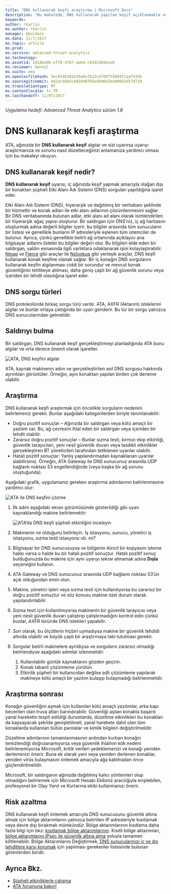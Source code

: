 ```yaml
---
title: "DNS kullanarak keşfi araştırma | Microsoft Docs"
description: "Bu makalede, DNS kullanarak yapılan keşif açıklanmakta ve ATA tarafından bu tehdit algılandığında izlenecek araştırma yönergeleri sağlanmaktadır."
keywords: 
author: rkarlin
ms.author: rkarlin
manager: mbaldwin
ms.date: 11/7/2017
ms.topic: article
ms.prod: 
ms.service: advanced-threat-analytics
ms.technology: 
ms.assetid: 1d186a96-ef70-4787-aa64-c03d1db94ce0
ms.reviewer: bennyl
ms.suite: ems
ms.openlocfilehash: 5ec554b303a19a6e7b12cd788755604f1aaf43db
ms.sourcegitcommit: 4d2ac5b02c682840703edb0661be09055d57d728
ms.translationtype: MT
ms.contentlocale: tr-TR
ms.lasthandoff: 11/07/2017
---
```

*Uygulama hedefi: Advanced Threat Analytics sürüm 1.8*

# <a name="investigating-reconnaissance-using-dns"></a>DNS kullanarak keşfi araştırma

ATA, ağınızda bir **DNS kullanarak keşif** algılar ve sizi uyarırsa uyarıyı araştırmanıza ve sorunu nasıl düzelteceğinizi anlamanıza yardımcı olması için bu makaleyi okuyun.

## <a name="what-is-reconnaissance-using-dns"></a>DNS kullanarak keşif nedir?

**DNS kullanarak keşif** uyarısı, iç ağınızda keşif yapmak amacıyla olağan dışı bir konaktan şüpheli Etki Alanı Adı Sistemi (DNS) sorguları yapıldığına işaret eder.

Etki Alanı Adı Sistemi (DNS), hiyerarşik ve dağıtılmış bir veritabanı şeklinde bir hizmettir ve konak adları ile etki alanı adlarının çözümlenmesini sağlar. Bir DNS veritabanında bulunan adlar, etki alanı ad alanı olarak isimlendirilen bir hiyerarşik ağaç yapısı oluşturur.
Bir saldırgan için DNS’niz, iç ağ haritasını oluşturmak adına değerli bilgiler içerir, bu bilgiler arasında tüm sunucuların bir listesi ve genellikle bunların IP adresleriyle eşlenen tüm istemciler de bulunur. Ayrıca, çünkü genellikle belirli ağ ortamında açıklayıcı ana bilgisayar adlarını listeler bu bilgiler değeri olur. Bu bilgileri elde eden bir saldırgan, saldırı esnasında ilgili varlıklara odaklanarak işini kolaylaştırabilir. [Nmap](https://nmap.org/) ve [Fierce](https://github.com/mschwager/fierce) gibi araçlar ile [Nslookup](https://technet.microsoft.com/library/cc725991(v=ws.11).aspx) gibi yerleşik araçlar, DNS keşfi kullanarak konak keşfine olanak sağlar.
Bir iç konağın DNS sorgularını kullanarak keşfin algılanması ciddi bir sorundur ve mevcut konak güvenliğinin tehlikeye atılması, daha geniş çaplı bir ağ güvenlik sorunu veya içeriden bir tehdit olasılığına işaret eder.

## <a name="dns-query-types"></a>DNS sorgu türleri

DNS protokolünde birkaç sorgu türü vardır. ATA, AXFR (Aktarım) isteklerini algılar ve bunlar ortaya çıktığında bir uyarı gönderir. Bu tür bir sorgu yalnızca DNS sunucularından gelmelidir.

## <a name="discovering-the-attack"></a>Saldırıyı bulma

Bir saldırgan, DNS kullanarak keşif gerçekleştirmeyi planladığında ATA bunu algılar ve orta derece önemli olarak işaretler.

![ATA, DNS keşfini algılar](./media/dns-recon.png)
 
ATA, kaynak makinenin adını ve gerçekleştirilen asıl DNS sorgusu hakkında ayrıntıları görüntüler. Örneğin, aynı konaktan yapılan birden çok deneme olabilir.

## <a name="investigating"></a>Araştırma

DNS kullanarak keşfi araştırmak için öncelikle sorguların nedenini belirlemeniz gerekir. Bunlar aşağıdaki kategorilerden biriyle tanımlanabilir: 
-   Doğru pozitif sonuçlar – Ağınızda bir saldırgan veya kötü amaçlı bir yazılım var. Bu, ağ çevresini ihlal eden bir saldırgan veya içeriden bir tehdit olabilir.
-   Zararsız doğru pozitif sonuçlar – Bunlar sızma testi, kırmızı ekip etkinliği, güvenlik tarayıcıları, yeni nesil güvenlik duvarı veya tasdikli etkinlikler gerçekleştiren BT yöneticileri tarafından tetiklenen uyarılar olabilir.
-   Hatalı pozitif sonuçlar: Yanlış yapılandırmadan kaynaklanan uyarılar alabilirsiniz. Örneğin, ATA Gateway ile DNS sunucunuz arasında UDP bağlantı noktası 53 engellendiğinde (veya başka bir ağ sorunu oluştuğunda).

Aşağıdaki grafik, uygulamanız gereken araştırma adımlarının belirlenmesine yardımcı olur:

![ATA ile DNS keşfini çözme](./media/dns-recon-diagram.png)
 
1.  İlk adım aşağıdaki ekran görüntüsünde gösterildiği gibi uyarı kaynaklandığı makine belirlemektir:
 
    ![ATA’da DNS keşfi şüpheli etkinliğini inceleyin](./media/dns-recon.png)
2.  Makinenin ne olduğunu belirleyin. İş istasyonu, sunucu, yönetici iş istasyonu, sızma testi istasyonu vb. mi?
3.  Bilgisayar bir DNS sunucusuysa ve bölgenin ikincil bir kopyasını isteme hakkı varsa o halde bu bir hatalı pozitif sonuçtur. Hatalı pozitif sonuç bulduğunuzda bu makine için aynı uyarıyı tekrar almamak adına **Dışla** seçeneğini kullanın.
4. ATA Gateway ve DNS sunucunuz arasında UDP bağlantı noktası 53’ün açık olduğundan emin olun.
4.  Makine, yönetici işleri veya sızma testi için kullanılıyorsa bu zararsız bir doğru pozitif sonuçtur ve söz konusu makine özel durum olarak yapılandırılabilir.
5.  Sızma testi için kullanılmıyorsa makinenin bir güvenlik tarayıcısı veya yeni nesil güvenlik duvarı çalıştırıp çalıştırmadığını kontrol edin çünkü bunlar, AXFR türünde DNS istekleri yapabilir.
6.  Son olarak, bu ölçütlerin hiçbiri uymadıysa makine bir güvenlik tehdidi altında olabilir ve büyük çaplı bir araştırmaya tabi tutulması gerekir. 
7.  Sorgular belirli makinelere ayrıldıysa ve sorguların zararsız olmadığı belirlendiyse aşağıdaki adımlar izlenmelidir:
    1.  Kullanılabilir günlük kaynaklarını gözden geçirin. 
    2.  Konak tabanlı çözümleme yürütün. 
    3.  Etkinlik şüpheli bir kullanıcıdan değilse adli çözümleme yapılarak makineye kötü amaçlı bir yazılım bulaşıp bulaşmadığı belirlenmelidir.

## <a name="post-investigation"></a>Araştırma sonrası

Konağın güvenliğini aşmak için kullanılan kötü amaçlı yazılımlar, arka kapı becerileri olan truva atları barındırabilir. Güvenliği aşılan konakta başarılı yanal hareketin tespit edildiği durumlarda, düzeltme etkinlikleri bu konakları da kapsayacak şekilde genişletilmeli, yanal harekete dahil olan tüm konaklarda kullanılan bütün parolalar ve kimlik bilgileri değiştirilmelidir. 

Düzeltme adımlarının tamamlanmasının ardından kurban konağın temizlendiği doğrulanamıyorsa veya güvenlik ihlalinin kök nedeni belirlenemiyorsa Microsoft, kritik verileri yedeklemenizi ve konağı yeniden derlemenizi önerir. Buna ek olarak yeni veya yeniden derlenen konaklar, yeniden virüs bulaşmasını önlemek amacıyla ağa katılmadan önce güçlendirilmelidir. 

Microsoft, bir saldırganın ağınızda dağıtılmış kalıcı yöntemleri olup olmadığını belirlemek için Microsoft Hesabı Ekibiniz aracılığıyla erişilebilen, profesyonel bir Olay Yanıt ve Kurtarma ekibi kullanmanızı önerir.

## <a name="mitigation"></a>Risk azaltma

DNS kullanarak keşfi önlemek amacıyla DNS sunucusunu güvenlik altına almak için bölge aktarımlarını yalnızca belirtilen IP adresleriyle kısıtlamak veya devre dışı bırakmak mümkündür. Bölge aktarımlarının kısıtlama daha fazla bilgi için bkz: [kısıtlamak bölge aktarımlarının](https://technet.microsoft.com/library/ee649273(v=ws.10).aspx). Kısıtlı bölge aktarımları, [bölge aktarımlarını IPsec ile güvenlik altına alma](https://technet.microsoft.com/library/ee649192(v=ws.10).aspx) yoluyla tamamen kilitlenebilir. Bölge Aktarımlarını Değiştirmek, [DNS sunucularınızı iç ve dış tehditlere karşı korumak](https://technet.microsoft.com/library/cc770432(v=ws.11).aspx) için yapılması gerekenler listesinde bulunan görevlerden biridir.



## <a name="see-also"></a>Ayrıca Bkz.
- [Şüpheli etkinliklerle çalışma](working-with-suspicious-activities.md)
- [ATA forumuna bakın!](https://social.technet.microsoft.com/Forums/security/home?forum=mata)
